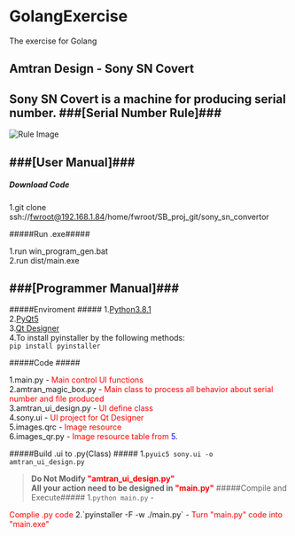 # GolangExercise
The exercise for Golang


## Amtran Design - Sony SN Covert ##

**Sony SN Covert** is a machine for producing serial number.
###[Serial Number Rule]###
---
![Rule Image](/sony_sn_rule1.jpg)


###[User Manual]###
---
##### Download Code #####

1.git clone ssh://fwroot@192.168.1.84/home/fwroot/SB\_proj\_git/sony\_sn\_convertor

#####Run .exe#####

1.run win\_program\_gen.bat  
2.run dist/main.exe

###[Programmer Manual]###
---
#####Enviroment #####
1.[Python3.8.1](https://www.python.org/downloads/)  
2.[PyQt5](https://www.riverbankcomputing.com/software/pyqt/download5)  
3.[Qt Designer](https://build-system.fman.io/qt-designer-download )  
4.To install pyinstaller by the following methods:  
`pip install pyinstaller`  

#####Code #####


1.main.py - 
<font color=red>
Main control UI functions
</font>  
2.amtran\_magic\_box.py - 
<font color=red>
Main class to process all behavior about serial number and file produced
</font>  
3.amtran\_ui\_design.py -
<font color=red>
UI define class
</font>  
4.sony.ui - 
<font color=red>
UI project for Qt Designer
</font>  
5.images.qrc -
<font color=red>
Image resource
</font>  
6.images\_qr.py -
<font color=red>
Image resource table from <font color=blue>5.</font>
</font> 

#####Build .ui to .py(Class) #####
1.`pyuic5 sony.ui -o amtran_ui_design.py`

>**Do Not Modify <font color=red>"amtran\_ui\_design.py"</font>  
>All your action need to be designed in<font color=red> "main.py"</font>**
#####Compile and Execute#####
1.`python main.py`  - 
<font color=red>
Complie .py code
</font>   
2.`pyinstaller -F -w ./main.py` - 
<font color=red>
Turn "main.py" code into "main.exe"
</font>   
